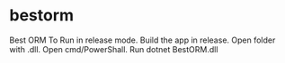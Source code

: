 # bestorm
Best ORM
To Run in release mode.
Build the app in release.
Open folder with .dll.
Open cmd/PowerShall.
Run dotnet BestORM.dll
